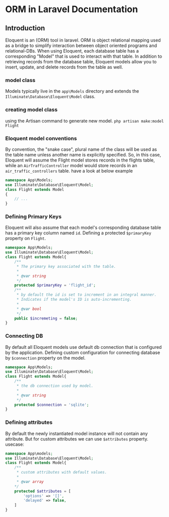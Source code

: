 # ORM in Laravel Documentation

## Introduction
Eloquent is an (ORM) tool in laravel. ORM is object relational mapping used as a bridge to simplify interaction between object oriented programs and relational-DBs. When using Eloquent, each database table has a corresponding "Model" that is used to interact with that table. In addition to retrieving records from the database table, Eloquent models allow you to insert, update, and delete records from the table as well.

### model class
Models typically live in the `app\Models` directory and extends the `Illuminate\Database\Eloquent\Model` class.

### creating model class
using the Artisan command to generate new model.
`php artisan make:model Flight`

### Eloquent model conventions
By convention, the "snake case", plural name of the class will be used as the table name unless another name is explicitly specified. So, in this case, Eloquent will assume the Flight model stores records in the flights table, while an `AirTrafficController` model would store records in an `air_traffic_controllers` table.
have a look at below example
```php
namespace App\Models;
use Illuminate\Database\Eloquent\Model;
class Flight extends Model
{
    // ...
} 
```

### Defining Primary Keys
Eloquent will also assume that each model's corresponding database table has a primary key column named `id`.
Defining a protected `$primaryKey` property on `Flight`. 
```php
namespace App\Models;
use Illuminate\Database\Eloquent\Model;
class Flight extends Model{
    /**
     * The primary key associated with the table.
     *
     * @var string
     */
    protected $primaryKey = 'flight_id';
    /**
     * by default the id is set to increment in an integral manner.
     * Indicates if the model's ID is auto-incrementing.
     * 
     * @var bool
     */
    public $incremeting = false;
}
```

### Connecting DB
By default all Eloquent models use default db connection that is configured by the application.
Defining custom configuration for connecting database by `$connection` property on the model.
```php
namespace App\Models;
use Illuminate\Database\Eloquent\Model;
class Flight extends Model{
    /**
     * the db connection used by model.
     * 
     * @var string 
     */
    protected $connection = 'sqlite';
}
```
### Defining attributes
By default the newly instantiated model instance will not contain any attribute. But for custom attributes we can use `$attributes` property.
usecase:
```php
namespace App\models;
use Illuminate\Database\Eloquent\Model;
class Flight extends Model{
    /**
     * custom attributes with default values.
     * 
     * @var array
    */
    protected $attributes = [
        'options' => '[]',
        'delayed' => false,
    ]
}
```
